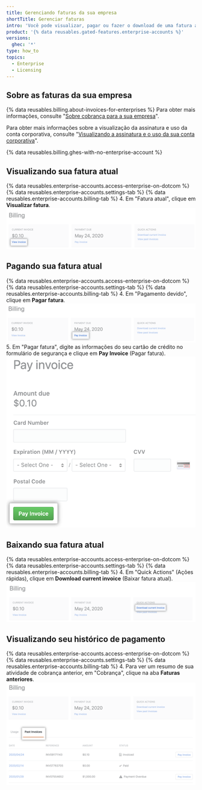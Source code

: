 ```yaml
---
title: Gerenciando faturas da sua empresa
shortTitle: Gerenciar faturas
intro: 'Você pode visualizar, pagar ou fazer o download de uma fatura atual da sua empresa e poderá ver seu histórico de pagamentos.'
product: '{% data reusables.gated-features.enterprise-accounts %}'
versions:
  ghec: '*'
type: how_to
topics:
  - Enterprise
  - Licensing
---
```


## Sobre as faturas da sua empresa

{% data reusables.billing.about-invoices-for-enterprises %} Para obter mais informações, consulte "[Sobre cobrança para a sua empresa](/billing/managing-billing-for-your-github-account/about-billing-for-your-enterprise)".

Para obter mais informações sobre a visualização da assinatura e uso da conta corporativa, consulte "[Visualizando a assinatura e o uso da sua conta corporativa](/billing/managing-billing-for-your-github-account/viewing-the-subscription-and-usage-for-your-enterprise-account)".

{% data reusables.billing.ghes-with-no-enterprise-account %}

## Visualizando sua fatura atual

{% data reusables.enterprise-accounts.access-enterprise-on-dotcom %}
{% data reusables.enterprise-accounts.settings-tab %}
{% data reusables.enterprise-accounts.billing-tab %}
4. Em "Fatura atual", clique em **Visualizar fatura**. ![Link de visualização da fatura](/assets/images/help/business-accounts/view-invoice-link.png)

## Pagando sua fatura atual

{% data reusables.enterprise-accounts.access-enterprise-on-dotcom %}
{% data reusables.enterprise-accounts.settings-tab %}
{% data reusables.enterprise-accounts.billing-tab %}
4. Em "Pagamento devido", clique em **Pagar fatura**. ![Link de pagamento da fatura](/assets/images/help/business-accounts/pay-invoice-link.png)
5. Em "Pagar fatura", digite as informações do seu cartão de crédito no formulário de segurança e clique em **Pay Invoice** (Pagar fatura). ![Confirmar e pagar a fatura](/assets/images/help/business-accounts/pay-invoice.png)

## Baixando sua fatura atual

{% data reusables.enterprise-accounts.access-enterprise-on-dotcom %}
{% data reusables.enterprise-accounts.settings-tab %}
{% data reusables.enterprise-accounts.billing-tab %}
4. Em "Quick Actions" (Ações rápidas), clique em **Download current invoice** (Baixar fatura atual). ![Link para baixar fatura atual](/assets/images/help/business-accounts/download-current-invoice.png)

## Visualizando seu histórico de pagamento

{% data reusables.enterprise-accounts.access-enterprise-on-dotcom %}
{% data reusables.enterprise-accounts.settings-tab %}
{% data reusables.enterprise-accounts.billing-tab %}
4. Para ver um resumo de sua atividade de cobrança anterior, em "Cobrança", clique na aba **Faturas anteriores**. ![Aba de visualização de histórico de pagamento](/assets/images/help/business-accounts/view-payment-history.png)
